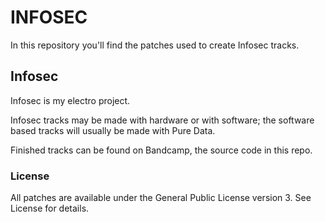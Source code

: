 # INFOSEC

In this repository you'll find the patches used to create Infosec tracks.

## Infosec 

Infosec is my electro project.

Infosec tracks may be made with hardware or with software; the software based tracks will usually be made with Pure Data.

Finished tracks can be found on Bandcamp, the source code in this repo.

### License

All patches are available under the General Public License version 3. See License for details.


